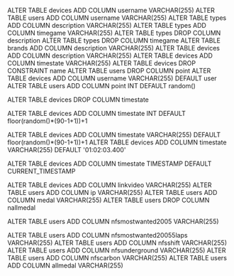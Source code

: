 ALTER TABLE devices ADD COLUMN username VARCHAR(255)
ALTER TABLE users ADD COLUMN username VARCHAR(255)
ALTER TABLE types ADD COLUMN description VARCHAR(255)
ALTER TABLE types ADD COLUMN timegame VARCHAR(255)
ALTER TABLE types DROP COLUMN description
ALTER TABLE types DROP COLUMN timegame
ALTER TABLE brands ADD COLUMN description VARCHAR(255)
ALTER TABLE devices ADD COLUMN description VARCHAR(255)
ALTER TABLE devices ADD COLUMN timestate VARCHAR(255)
ALTER TABLE devices DROP CONSTRAINT name
ALTER TABLE users DROP COLUMN point
ALTER TABLE devices ADD COLUMN username VARCHAR(255) DEFAULT user
ALTER TABLE users ADD COLUMN point INT DEFAULT random()

ALTER TABLE devices DROP COLUMN timestate

ALTER TABLE devices ADD COLUMN timestate INT DEFAULT floor(random()*(90-1+1))+1

ALTER TABLE devices ADD COLUMN timestate VARCHAR(255) DEFAULT floor(random()*(90-1+1))+1
ALTER TABLE devices ADD COLUMN timestate VARCHAR(255) DEFAULT '01:02:03.400'

ALTER TABLE devices ADD COLUMN timestate TIMESTAMP DEFAULT CURRENT_TIMESTAMP

ALTER TABLE devices ADD COLUMN linkvideo VARCHAR(255)
ALTER TABLE users ADD COLUMN ip VARCHAR(255)
ALTER TABLE users ADD COLUMN medal VARCHAR(255)
ALTER TABLE users DROP COLUMN nallmedal

ALTER TABLE users ADD COLUMN nfsmostwanted2005 VARCHAR(255)

ALTER TABLE users ADD COLUMN nfsmostwanted20055laps VARCHAR(255)
ALTER TABLE users ADD COLUMN nfsshift VARCHAR(255)
ALTER TABLE users ADD COLUMN nfsunderground VARCHAR(255)
ALTER TABLE users ADD COLUMN nfscarbon VARCHAR(255)
ALTER TABLE users ADD COLUMN allmedal VARCHAR(255)

